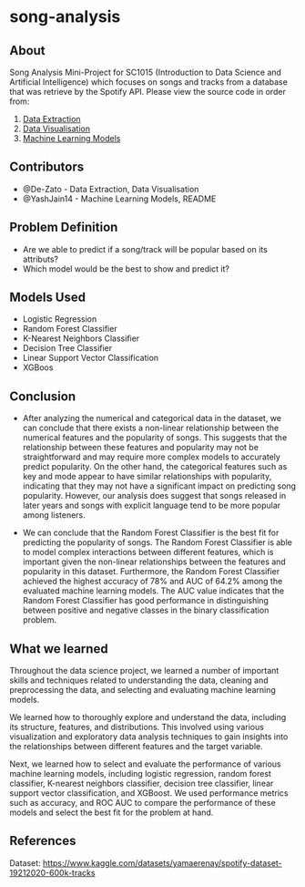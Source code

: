 # song-analysis

## About

Song Analysis Mini-Project for SC1015 (Introduction to Data Science and Artificial Intelligence) which focuses on songs and tracks from a database that was retrieve by the Spotify API. Please view the source code in order from:

1. [Data Extraction](https://github.com/De-Zato/song-analysis/blob/main/data-extraction.ipynb)
2. [Data Visualisation](https://github.com/De-Zato/song-analysis/blob/main/data-visualisation.ipynb)
3. [Machine Learning Models](https://github.com/De-Zato/song-analysis/blob/main/MachineLearningModels.ipynb)

## Contributors
- @De-Zato - Data Extraction, Data Visualisation
- @YashJain14 - Machine Learning Models, README

## Problem Definition
- Are we able to predict if a song/track will be popular based on its attributs?
- Which model would be the best to show and predict it?

## Models Used
- Logistic Regression
- Random Forest Classifier
- K-Nearest Neighbors Classifier
- Decision Tree Classifier
- Linear Support Vector Classification
- XGBoos

## Conclusion
- After analyzing the numerical and categorical data in the dataset, we can conclude that there exists a non-linear relationship between the numerical features and the popularity of songs. This suggests that the relationship between these features and popularity may not be straightforward and may require more complex models to accurately predict popularity.
On the other hand, the categorical features such as key and mode appear to have similar relationships with popularity, indicating that they may not have a significant impact on predicting song popularity.
However, our analysis does suggest that songs released in later years and songs with explicit language tend to be more popular among listeners.

- We can conclude that the Random Forest Classifier is the best fit for predicting the popularity of songs. The Random Forest Classifier is able to model complex interactions between different features, which is important given the non-linear relationships between the features and popularity in this dataset. Furthermore, the Random Forest Classifier achieved the highest accuracy of 78% and AUC of 64.2% among the evaluated machine learning models. The AUC value indicates that the Random Forest Classifier has good performance in distinguishing between positive and negative classes in the binary classification problem.

## What we learned
Throughout the data science project, we learned a number of important skills and techniques related to understanding the data, cleaning and preprocessing the data, and selecting and evaluating machine learning models.

We learned how to thoroughly explore and understand the data, including its structure, features, and distributions. This involved using various visualization and exploratory data analysis techniques to gain insights into the relationships between different features and the target variable.

Next, we learned how to select and evaluate the performance of various machine learning models, including logistic regression, random forest classifier, K-nearest neighbors classifier, decision tree classifier, linear support vector classification, and XGBoost. We used performance metrics such as accuracy, and ROC AUC to compare the performance of these models and select the best fit for the problem at hand.

## References
Dataset: https://www.kaggle.com/datasets/yamaerenay/spotify-dataset-19212020-600k-tracks
